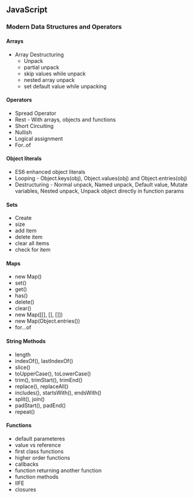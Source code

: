 ## JavaScript

### Modern Data Structures and Operators

#### Arrays

- Array Destructuring
  - Unpack
  - partial unpack
  - skip values while unpack
  - nested array unpack
  - set default value while unpacking

#### Operators

- Spread Operator
- Rest - With arrays, objects and functions
- Short Circuiting
- Nullish
- Logical assignment
- For..of

#### Object literals

- ES6 enhanced object literals
- Looping - Object.keys(obj), Object.values(obj) and Object.entries(obj)
- Destructuring - Normal unpack, Named unpack, Default value, Mutate variables, Nested unpack, Unpack object directly in function params

#### Sets

- Create
- size
- add item
- delete item
- clear all items
- check for item

#### Maps

- new Map()
- set()
- get()
- has()
- delete()
- clear()
- new Map([[], [], []])
- new Map(Object.entries())
- for...of

#### String Methods

- length
- indexOf(), lastIndexOf()
- slice()
- toUpperCase(), toLowerCase()
- trim(), trimStart(), trimEnd()
- replace(), replaceAll()
- includes(), startsWith(), endsWith()
- split(), join()
- padStart(), padEnd()
- repeat()

#### Functions

- default parameteres
- value vs reference
- first class functions
- higher order functions
- callbacks
- function returning another function
- function methods
- IIFE
- closures
